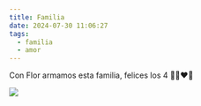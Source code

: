 ```yaml
---
title: Familia
date: 2024-07-30 11:06:27
tags:
  - familia
  - amor
---
```


Con Flor armamos esta familia, felices los 4 🖤💙❤️🧡

![](/assets/familia.jpg)
